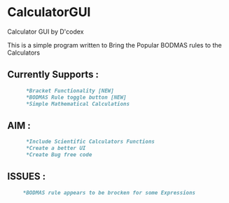 # CalculatorGUI
Calculator GUI by D'codex

This is a simple program written to Bring the Popular BODMAS rules to the Calculators

## Currently Supports   :
```markdown
      *Bracket Functionality [NEW]  
      *BODMAS Rule toggle button [NEW]
      *Simple Mathematical Calculations
```
      

## AIM :
```markdown
      *Include Scientific Calculators Functions
      *Create a better UI
      *Create Bug free code
```

## ISSUES :
```markdown
     *BODMAS rule appears to be brocken for some Expressions
```
